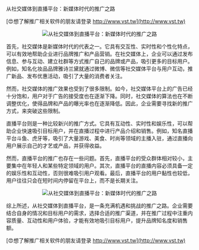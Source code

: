 从社交媒体到直播平台：新媒体时代的推广之路

[😍想了解推广相关软件的朋友请登录 http://www.vst.tw](http://www.vst.tw)

 <center><img src="https://vst.tw/MP4/tuiguang/png/1.png" alt="从社交媒体到直播平台：新媒体时代的推广之路"></center>

首先，社交媒体是新媒体时代的代表之一。它具有交互性、实时性和个性化特点，可以有效地帮助企业进行品牌推广和产品营销。在社交媒体上，企业可以通过发布信息、参与互动、建立社群等方式推广自己的品牌或产品，吸引更多的目标用户。例如，知名化妆品品牌雅诗兰黛就通过微博、微信等社交媒体平台与用户互动，推广新品、发布优惠活动，吸引了大量的消费者关注。

然而，社交媒体的推广效果也受到了很多限制。如今，社交媒体平台上的广告已经十分饱和，用户对于广告的接受度也在逐渐下降。同时，社交媒体的算法也在不断调整优化，使得品牌和产品的曝光率也在逐渐降低。因此，企业需要寻找新的推广方式，来突破这些限制。

直播平台则是一种比较新兴的推广方式。它具有互动性、实时性和娱乐性，可以帮助企业快速吸引目标用户，并在直播过程中进行产品介绍和销售。例如，知名直播平台斗鱼、虎牙等，吸引了大量游戏、美食、时尚等领域的主播入驻，通过直播向用户展示自己的才艺或产品，并获得收益。

然而，直播平台的推广也存在一些问题。首先，直播平台的受众群体相对较小，主要集中在年轻人和某些特定领域的用户。其次，直播平台的直播内容必须具备一定的娱乐性和互动性，否则很难吸引用户观看。最后，直播平台的用户黏性也较低，用户往往只会在短时间内停留在平台上，而不是长期关注。

 <center><img src="https://vst.tw/MP4/tuiguang/png/2.png" alt="从社交媒体到直播平台：新媒体时代的推广之路"></center>

综上所述，从社交媒体到直播平台，是一条充满机遇和挑战的推广之路。企业需要结合自身的情况和目标用户的需求，选择合适的推广渠道，并在推广过程中注重内容质量、互动性和用户体验，才能有效地吸引目标用户，提升品牌知名度和销售额。

[😍想了解推广相关软件的朋友请登录 http://www.vst.tw](http://www.vst.tw)



